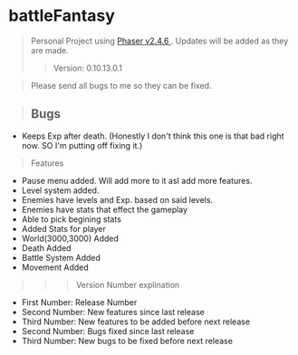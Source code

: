 # battleFantasy
> Personal Project using [Phaser v2.4.6 ](http://phaser.io/). Updates will be added as they are made.
>> Version: 0.10.13.0.1

> Please send all bugs to me so they can be fixed.

> ## Bugs

* Keeps Exp after death. (Honestly I don't think this one is that bad right now. SO I'm putting off fixing it.)

> Features

* Pause menu added. Will add more to it asI add more features.
* Level system added.
* Enemies have levels and Exp. based on said levels.
* Enemies have stats that effect the gameplay
* Able to pick begining stats
* Added Stats for player
* World(3000,3000) Added
* Death Added
* Battle System Added
* Movement Added

>>> Version Number explination  

* First Number: Release Number  
* Second Number: New features since last release  
* Third Number: New features to be added before next release  
* Second Number: Bugs fixed since last release  
* Third Number: New bugs to be fixed before next release